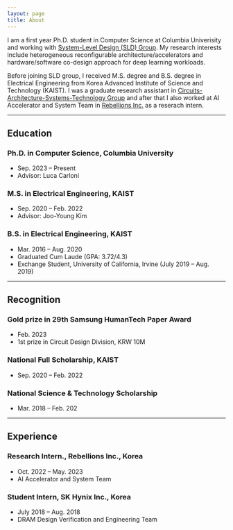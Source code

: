 ```yaml
---
layout: page
title: About
---
```

I am a first year Ph.D. student in Computer Science at Columbia Univerisity and working with [System-Level Design (SLD) Group](https://sld.cs.columbia.edu/). My research interests include heterogeneous reconfigurable architecture/accelerators and hardware/software co-design approach for deep learning workloads.

Before joining SLD group, I received M.S. degree and B.S. degree in Electrical Engineering from Korea Advanced Institute of Science and Technology (KAIST). I was a graduate research assistant in [Circuits-Architecture-Systems-Technology Group](https://castlab.kaist.ac.kr/) and after that I also worked at AI Accelerator and System Team in [Rebellions Inc.](https://rebellions.ai/?ckattempt=1) as a reserach intern.

---

## Education
### Ph.D. in Computer Science, Columbia University 
- Sep. 2023 – Present
- Advisor: Luca Carloni

### M.S. in Electrical Engineering, KAIST 
- Sep. 2020 – Feb. 2022
- Advisor: Joo-Young Kim

### B.S. in Electrical Engineering, KAIST
- Mar. 2016 – Aug. 2020
- Graduated Cum Laude (GPA: 3.72/4.3)
- Exchange Student, University of California, Irvine (July 2019 – Aug. 2019)

---

## Recognition
### Gold prize in 29th Samsung HumanTech Paper Award 
- Feb. 2023
- 1st prize in Circuit Design Division, KRW 10M      

### National Full Scholarship, KAIST
- Sep. 2020 – Feb. 2022

### National Science & Technology Scholarship 
- Mar. 2018 – Feb. 202

---

## Experience
### Research Intern., Rebellions Inc., Korea
- Oct. 2022 – May. 2023
- AI Accelerator and System Team 

### Student Intern, SK Hynix Inc., Korea
- July 2018 – Aug. 2018
- DRAM Design Verification and Engineering Team